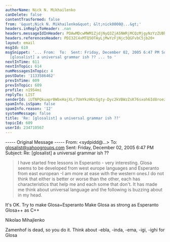```yaml
---
authorName: Nick N. Mikhailenko
canDelete: false
contentTrasformed: false
from: '&quot;Nick N. Mikhailenko&quot; &lt;nick0000@...&gt;'
headers.inReplyToHeader: .nan
headers.messageIdInHeader: PDAwMDcwMWM1ZjdjNyQ3ZjA5NWRjMCQzMjgyNzYzZUBhMGgzcjc+
headers.referencesHeader: PDI3ZC4xMTQ5OTAyLjMwYzFjNjc5QGFvbC5jb20+
layout: email
msgId: 610
msgSnippet: '... From:  To:  Sent: Friday, December 02, 2005 6:47 PM Subject: Re:
  [glosalist] a universal grammar ish ?? ... to '
nextInTime: 611
nextInTopic: 614
numMessagesInTopic: 4
postDate: '1133586462'
prevInTime: 609
prevInTopic: 609
profile: n1954mi
replyTo: LIST
senderId: iUTNPQkuapr0WbxHajXLr7UmYkzHUcSgty-Dyc2kVBWzZsK76sxoh6Id8roezE5etc7evoFX3XEUb_AE83DRCjUqI4vX-QgeyN63hpR81vSARQ
spamInfo.isSpam: false
spamInfo.reason: '12'
systemMessage: false
title: 'Re: [glosalist] a universal grammar ish ??'
topicId: 609
userId: 234710567
---
```



----- Original Message -----
From: <sydpidd@...>
To: <glosalist@yahoogroups.com>
Sent: Friday, December 02, 2005 6:47 PM
Subject: Re: [glosalist] a universal grammar ish ??

> I have started free lessons in Esperanto - very interesting. Glosa seems
to
> be developed from west europe languages and Esperanto from east
european -I am
> more at ease with the western ones.I do not think that either is better or
> worse than the other, each has characteristics that help me and each some
that
> don't. It has made me think about universal language and the following is
> buzzing about in my head.

It's OK. Try to make Glosa+Esperanto
Make Glosa as strong as Esperanto
Glosa++ as C++

Nikolao Mihajlenko

Zamenhof is dead, so you do it.
Think about -ebla, -inda, -ema, -igi, -ighi for Glosa


